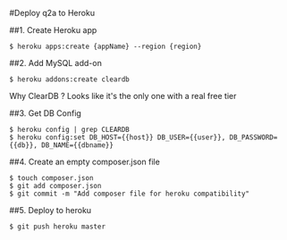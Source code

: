 #Deploy q2a to Heroku

##1. Create Heroku app

`$ heroku apps:create {appName} --region {region}`



##2. Add MySQL add-on

`$ heroku addons:create cleardb`

Why ClearDB ? Looks like it's the only one with a real free tier

##3. Get DB Config

```
$ heroku config | grep CLEARDB 
$ heroku config:set DB_HOST={{host}} DB_USER={{user}}, DB_PASSWORD={{db}}, DB_NAME={{dbname}}
```

##4. Create an empty composer.json file

```
$ touch composer.json
$ git add composer.json
$ git commit -m "Add composer file for heroku compatibility"
```

##5. Deploy to heroku

`$ git push heroku master`